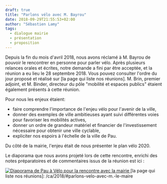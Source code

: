 ```yaml
---
draft: true
title: "Parlons vélo avec M. Bayrou"
date: 2018-09-29T21:55:53+02:00
author: "Sébastien Lamy"
tags:
  - dialogue mairie
  - présentation
  - proposition
---
```


Depuis la fin du mois d'avril 2018, nous avons réclamé à M. Bayrou de pouvoir le
rencontrer en personne pour parler vélo. Après plusieurs relances orales et
écrites, notre demande a fini par être acceptée, et la réunion a eu lieu le 28
septembre 2018. Vous pouvez consulter l'ordre du jour proposé et réalisé sur [la
page qui liste nos réunions]. M. Brin, premier adjoint, et M. Binder, directeur
du pôle "mobilité et espaces publics" étaient également présents à cette réunion.

Pour nous les enjeux étaient:

* faire comprendre l'importance de l'enjeu vélo pour l'avenir de 
  la ville,
* donner des exemples de ville ambitieuses ayant suivi différentes voies
  pour favoriser les mobilités actives,
* donner un ordre de grandeur matériel et financier de l'investissement nécessaire 
  pour obtenir une ville cyclable,
* expliciter nos espoirs à l'échelle de la ville de Pau.

Du côté de la mairie, l'enjeu était de nous présenter le plan vélo 2020.

Le diaporama que nous avons projeté lors de cette rencontre, enrichi des notes 
préparatoires et de commentaires issus de la  réunion est ici :
 
<a href="/diaporamas/pau-a-velo-bayrou-2018-09-28/img0.html" target="_blank">
 <img src="/diaporamas/pau-a-velo-bayrou-2018-09-28/img0.png" alt="Diaporama de Pau à Vélo pour la rencontre avec la mairie"/>
</a>
[la page qui liste nos réunions]: /ca/2018/#parlons-velo-avec-m.-le-maire
